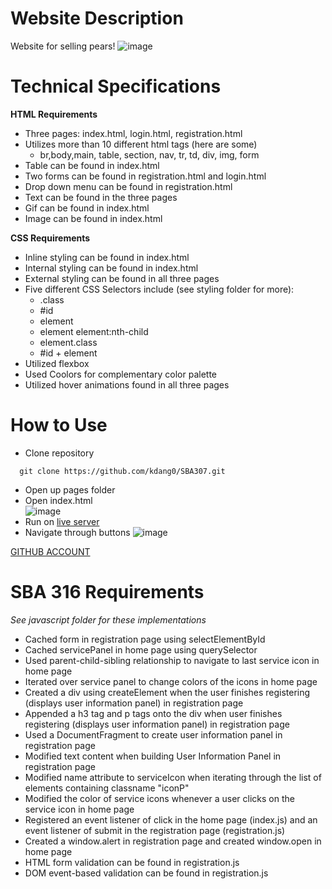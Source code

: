 # Website Description
Website for selling pears! 
![image](https://github.com/user-attachments/assets/1ed564d1-2674-4696-b58f-cd68baa5bd0d)
# Technical Specifications
  **HTML Requirements**
   * Three pages: index.html, login.html, registration.html
   * Utilizes more than 10 different html tags (here are some)
     * br,body,main, table, section, nav, tr, td, div, img, form
   * Table can be found in index.html
   * Two forms can be found in registration.html and login.html
   * Drop down menu can be found in registration.html
   * Text can be found in the three pages
   * Gif can be found in index.html
   * Image can be found in index.html
  
   **CSS Requirements**
   * Inline styling can be found in index.html
   * Internal styling can be found in index.html
   * External styling can be found in all three pages
   * Five different CSS Selectors include (see styling folder for more):
     * .class
     * #id
     * element
     * element element:nth-child
     * element.class
     * #id + element
   * Utilized flexbox
   * Used Coolors for complementary color palette 
   * Utilized hover animations found in all three pages
# How to Use
  * Clone repository
  ```
    git clone https://github.com/kdang0/SBA307.git
  ```
  * Open up pages folder
  * Open index.html <br>
  ![image](https://github.com/user-attachments/assets/89d1fdd6-881a-45a5-83c2-67985ca44c46) 
  * Run on [live server](https://marketplace.visualstudio.com/items?itemName=ritwickdey.LiveServer)
  * Navigate through buttons
  ![image](https://github.com/user-attachments/assets/1c2df694-6e48-4c82-bb8d-43354a638acd)

[GITHUB ACCOUNT](https://github.com/kdang0)

# SBA 316 Requirements
*See javascript folder for these implementations*
* Cached form in registration page using selectElementById
* Cached servicePanel in home page using querySelector
* Used parent-child-sibling relationship to navigate to last service icon in home page
* Iterated over service panel to change colors of the icons in home page
* Created a div using createElement when the user finishes registering (displays user information panel) in registration page
* Appended a h3 tag and p tags onto the div when user finishes registering (displays user information panel) in registration page
* Used a DocumentFragment to create user information panel in registration page
* Modified text content when building User Information Panel in registration page
* Modified name attribute to serviceIcon when iterating through the list of elements containing classname "iconP"
* Modified the color of service icons whenever a user clicks on the service icon in home page
* Registered an event listener of click in the home page (index.js) and an event listener of submit in the registration page (registration.js)
* Created a window.alert in registration page and created window.open in home page
* HTML form validation can be found in registration.js
* DOM event-based validation can be found in registration.js
  
        
